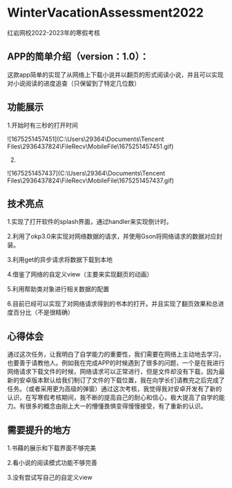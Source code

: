 # WinterVacationAssessment2022
红岩网校2022-2023年的寒假考核



## APP的简单介绍（version：1.0）：

这款app简单的实现了从网络上下载小说并以翻页的形式阅读小说，并且可以实现对小说阅读的进度追查（只保留到了特定几位数）

## 功能展示

1.开始时有三秒的打开时间

![1675251457451](C:\Users\29364\Documents\Tencent Files\2936437824\FileRecv\MobileFile\1675251457451.gif)

2.

![1675251457437](C:\Users\29364\Documents\Tencent Files\2936437824\FileRecv\MobileFile\1675251457437.gif)

## 技术亮点

1.实现了打开软件的splash界面，通过handler来实现倒计时。

2.利用了okp3.0来实现对网络数据的请求，并使用Gson将网络请求的数据对应封装。

3.利用get的异步请求将数据下载到本地

4.借鉴了网络的自定义view（主要来实现翻页的动画）

5.利用帮助类对象进行相关数据的配置

6.目前已经可以实现了对网络请求得到的书本的打开。并且实现了翻页效果和总进度百分比（不是很精确）

## 心得体会

通过这次任务，让我明白了自学能力的重要性，我们需要在网络上主动地去学习，也要善于请教他人。例如我在完成APP的时候遇到了很多的问题，一个是在我进行网络请求下载文件的时候，网络请求可以正常进行，但是文件却没有下载，因为最新的安卓版本默认给我们制订了文件的下载位置，我在向学长们请教完之后完成了任务。（或者采用更为高级的弹窗）通过这次考核，我觉得我对安卓开发有了新的认识，在写寒假考核期间，我不断的提高自己的耐心和信心，极大提高了自学的能力。有很多的概念由刚上大一的懵懂畏惧变得慢慢接受，有了重新的认识。

## 需要提升的地方

1.书藉的展示和下载界面不够完美

2.看小说的阅读模式功能不够完善

3.没有尝试写自己的自定义view

  

